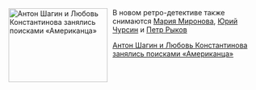 <!--2025-10-15 11:45:43-->
<div class="yb">
  <div class="rss kino_kino"><a href="https://www.kino-teatr.ru/kino/news/y2025/10-15/39314/" title="Антон Шагин и Любовь Константинова занялись поисками «Американца»"><img src="https://www.kino-teatr.ru/news/4/1/39314/poster.jpg" width="196" height="147" align="left" hspace="5" style="margin: 0px 10px 0px 5px" alt="Антон Шагин и Любовь Константинова занялись поисками «Американца»"/></a>В новом ретро-детективе также снимаются <a href=https://www.kino-teatr.ru/kino/acter/w/ros/2871/bio/ target=_blank>Мария Миронова</a>, <a href=https://www.kino-teatr.ru/kino/acter/m/ros/4788/bio/ target=_blank>Юрий Чурсин</a> и <a href=https://www.kino-teatr.ru/kino/acter/m/ros/320801/bio/ target=_blank>Петр Рыков</a> <p class="titl"><a href="https://www.kino-teatr.ru/kino/news/y2025/10-15/39314/">Антон Шагин и Любовь Константинова занялись поисками «Американца»</a></p></div>
</div>
